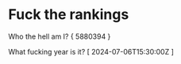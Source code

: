 # Fuck the rankings

Who the hell am I?
{ 5880394 }

What fucking year is it?
[ 2024-07-06T15:30:00Z ]
